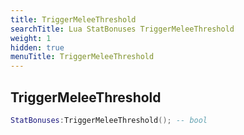 ```yaml
---
title: TriggerMeleeThreshold
searchTitle: Lua StatBonuses TriggerMeleeThreshold
weight: 1
hidden: true
menuTitle: TriggerMeleeThreshold
---
```

## TriggerMeleeThreshold
```lua
StatBonuses:TriggerMeleeThreshold(); -- bool
```